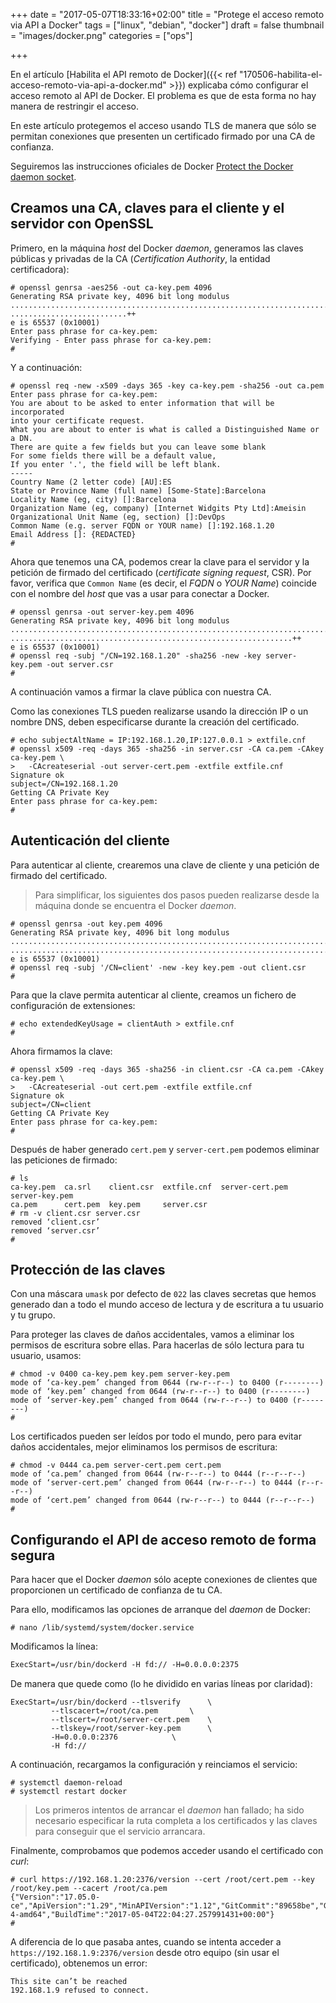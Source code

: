 +++
date = "2017-05-07T18:33:16+02:00"
title = "Protege el acceso remoto via API a Docker"
tags = ["linux", "debian", "docker"]
draft = false
thumbnail = "images/docker.png"
categories = ["ops"]

+++

En el artículo [Habilita el API remoto de Docker]({{< ref "170506-habilita-el-acceso-remoto-via-api-a-docker.md" >}}) explicaba cómo configurar el acceso remoto al API de Docker. El problema es que de esta forma no hay manera de restringir el acceso.

En este artículo protegemos el acceso usando TLS de manera que sólo se permitan conexiones que presenten un certificado firmado por una CA de confianza.
<!--more-->

Seguiremos las instrucciones oficiales de Docker [Protect the Docker daemon socket](https://docs.docker.com/engine/security/https/).

## Creamos una CA, claves para el cliente y el servidor con OpenSSL

Primero, en la máquina _host_ del Docker _daemon_, generamos las claves públicas y privadas de la CA (_Certification Authority_, la entidad certificadora):

```shell
# openssl genrsa -aes256 -out ca-key.pem 4096
Generating RSA private key, 4096 bit long modulus
............................................................................................................................................................................................................................................++
..........................++
e is 65537 (0x10001)
Enter pass phrase for ca-key.pem:
Verifying - Enter pass phrase for ca-key.pem:
#
```

Y a continuación:

```shell
# openssl req -new -x509 -days 365 -key ca-key.pem -sha256 -out ca.pem
Enter pass phrase for ca-key.pem:
You are about to be asked to enter information that will be incorporated
into your certificate request.
What you are about to enter is what is called a Distinguished Name or a DN.
There are quite a few fields but you can leave some blank
For some fields there will be a default value,
If you enter '.', the field will be left blank.
-----
Country Name (2 letter code) [AU]:ES
State or Province Name (full name) [Some-State]:Barcelona
Locality Name (eg, city) []:Barcelona
Organization Name (eg, company) [Internet Widgits Pty Ltd]:Ameisin
Organizational Unit Name (eg, section) []:DevOps
Common Name (e.g. server FQDN or YOUR name) []:192.168.1.20
Email Address []: {REDACTED}
#
```

Ahora que tenemos una CA, podemos crear la clave para el servidor y la petición de firmado del certificado (_certificate signing request_, CSR). Por favor, verifica que `Common Name` (es decir, el _FQDN_ o _YOUR Name_) coincide con el nombre del _host_ que vas a usar para conectar a Docker.

```shell
# openssl genrsa -out server-key.pem 4096
Generating RSA private key, 4096 bit long modulus
............................................................................................................................................................................................................................................................................................................................++
...............................................................++
e is 65537 (0x10001)
# openssl req -subj "/CN=192.168.1.20" -sha256 -new -key server-key.pem -out server.csr
#
```

A continuación vamos a firmar la clave pública con nuestra CA.

Como las conexiones TLS pueden realizarse usando la dirección IP o un nombre DNS, deben especificarse durante la creación del certificado.

```shell
# echo subjectAltName = IP:192.168.1.20,IP:127.0.0.1 > extfile.cnf
# openssl x509 -req -days 365 -sha256 -in server.csr -CA ca.pem -CAkey ca-key.pem \
>   -CAcreateserial -out server-cert.pem -extfile extfile.cnf
Signature ok
subject=/CN=192.168.1.20
Getting CA Private Key
Enter pass phrase for ca-key.pem:
#
```

## Autenticación del cliente

Para autenticar al cliente, crearemos una clave de cliente y una petición de firmado del certificado.

> Para simplificar, los siguientes dos pasos pueden realizarse desde la máquina donde se encuentra el Docker _daemon_.

```shell
# openssl genrsa -out key.pem 4096
Generating RSA private key, 4096 bit long modulus
...............................................................................++
................................................................................................................................................................................++
e is 65537 (0x10001)
# openssl req -subj '/CN=client' -new -key key.pem -out client.csr
#
```

Para que la clave permita autenticar al cliente, creamos un fichero de configuración de extensiones:

```shell
# echo extendedKeyUsage = clientAuth > extfile.cnf
#
```

Ahora firmamos la clave:

```shell
# openssl x509 -req -days 365 -sha256 -in client.csr -CA ca.pem -CAkey ca-key.pem \
>   -CAcreateserial -out cert.pem -extfile extfile.cnf
Signature ok
subject=/CN=client
Getting CA Private Key
Enter pass phrase for ca-key.pem:
#
```

Después de haber generado `cert.pem` y `server-cert.pem` podemos eliminar las peticiones de firmado:

```shell
# ls
ca-key.pem  ca.srl    client.csr  extfile.cnf  server-cert.pem	server-key.pem
ca.pem	    cert.pem  key.pem     server.csr
# rm -v client.csr server.csr
removed ‘client.csr’
removed ‘server.csr’
#
```

## Protección de las claves

Con una máscara `umask` por defecto de `022` las claves secretas que hemos generado dan a todo el mundo acceso de lectura y de escritura a tu usuario y tu grupo.

Para proteger las claves de daños accidentales, vamos a eliminar los permisos de escritura sobre ellas. Para hacerlas de sólo lectura para tu usuario, usamos:

```shell
# chmod -v 0400 ca-key.pem key.pem server-key.pem
mode of ‘ca-key.pem’ changed from 0644 (rw-r--r--) to 0400 (r--------)
mode of ‘key.pem’ changed from 0644 (rw-r--r--) to 0400 (r--------)
mode of ‘server-key.pem’ changed from 0644 (rw-r--r--) to 0400 (r--------)
#
```

Los certificados pueden ser leídos por todo el mundo, pero para evitar daños accidentales, mejor eliminamos los permisos de escritura:

```shell
# chmod -v 0444 ca.pem server-cert.pem cert.pem
mode of ‘ca.pem’ changed from 0644 (rw-r--r--) to 0444 (r--r--r--)
mode of ‘server-cert.pem’ changed from 0644 (rw-r--r--) to 0444 (r--r--r--)
mode of ‘cert.pem’ changed from 0644 (rw-r--r--) to 0444 (r--r--r--)
#
```

## Configurando el API de acceso remoto de forma segura

Para hacer que el Docker _daemon_ sólo acepte conexiones de clientes que proporcionen un certificado de confianza de tu CA.

Para ello, modificamos las opciones de arranque del _daemon_ de Docker:

```shell
# nano /lib/systemd/system/docker.service
```

Modificamos la línea:

```txt
ExecStart=/usr/bin/dockerd -H fd:// -H=0.0.0.0:2375
```

De manera que quede como (lo he dividido en varias líneas por claridad):

```shell
ExecStart=/usr/bin/dockerd --tlsverify 		\
         --tlscacert=/root/ca.pem 		\
         --tlscert=/root/server-cert.pem 	\
         --tlskey=/root/server-key.pem 		\
         -H=0.0.0.0:2376 			\
         -H fd://
```

A continuación, recargamos la configuración y reinciamos el servicio:

```shell
# systemctl daemon-reload
# systemctl restart docker
```

> Los primeros intentos de arrancar el _daemon_ han fallado; ha sido necesario especificar la ruta completa a los certificados y las claves para conseguir que el servicio arrancara.

Finalmente, comprobamos que podemos acceder usando el certificado con _curl_:

```shell
# curl https://192.168.1.20:2376/version --cert /root/cert.pem --key /root/key.pem --cacert /root/ca.pem
{"Version":"17.05.0-ce","ApiVersion":"1.29","MinAPIVersion":"1.12","GitCommit":"89658be","GoVersion":"go1.7.5","Os":"linux","Arch":"amd64","KernelVersion":"3.16.0-4-amd64","BuildTime":"2017-05-04T22:04:27.257991431+00:00"}
#
```

A diferencia de lo que pasaba antes, cuando se intenta acceder a `https://192.168.1.9:2376/version` desde otro equipo (sin usar el certificado), obtenemos un error:

```url
This site can’t be reached
192.168.1.9 refused to connect.
```